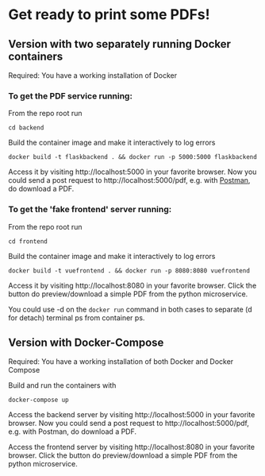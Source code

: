 # Get ready to print some PDFs!

## Version with two separately running Docker containers

Required: You have a working installation of Docker

### To get the PDF service running:
From the repo root run
```console
cd backend
```
Build the container image and make it interactively to log errors
```console
docker build -t flaskbackend . && docker run -p 5000:5000 flaskbackend
```

Access it by visiting http://localhost:5000 in your favorite browser. Now you could send a post request to http://localhost:5000/pdf, e.g. with [Postman](https://www.getpostman.com/), do download a PDF.

### To get the 'fake frontend' server running:
From the repo root run
```console
cd frontend
```
Build the container image and make it interactively to log errors
```console
docker build -t vuefrontend . && docker run -p 8080:8080 vuefrontend
```

Access it by visiting http://localhost:8080 in your favorite browser. Click the button do preview/download a simple PDF from the python microservice.

You could use -d on the `docker run` command in both cases to separate (d for detach) terminal ps from container ps.

## Version with Docker-Compose

Required: You have a working installation of both Docker and Docker Compose

Build and run the containers with
```console
docker-compose up
```
Access the backend server by visiting http://localhost:5000 in your favorite browser. Now you could send a post request to http://localhost:5000/pdf, e.g. with Postman, do download a PDF.

Access the frontend server by visiting http://localhost:8080 in your favorite browser. Click the button do preview/download a simple PDF from the python microservice.
